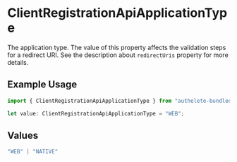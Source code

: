 # ClientRegistrationApiApplicationType

The application type. The value of this property affects the validation steps for a redirect URI.
See the description about `redirectUris` property for more details.


## Example Usage

```typescript
import { ClientRegistrationApiApplicationType } from "authelete-bundled/models/operations";

let value: ClientRegistrationApiApplicationType = "WEB";
```

## Values

```typescript
"WEB" | "NATIVE"
```
